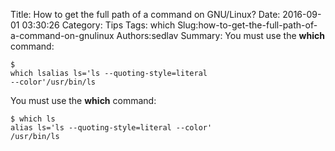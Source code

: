 Title: How to get the full path of a command on GNU/Linux?
Date: 2016-09-01 03:30:26
Category: Tips
Tags: which
Slug:how-to-get-the-full-path-of-a-command-on-gnulinux
Authors:sedlav
Summary: You must use the **which** command:<pre><code>$ which lsalias ls='ls --quoting-style=literal --color'/usr/bin/ls</code></pre>

You must use the **which** command:
<pre><code>$ which ls
alias ls='ls --quoting-style=literal --color'
/usr/bin/ls
</code></pre>

